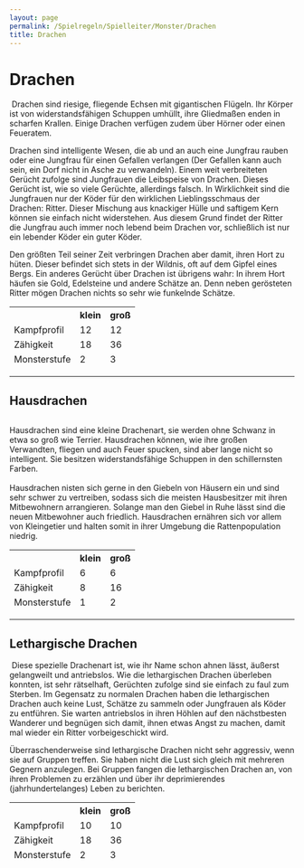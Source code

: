 ```yaml
---
layout: page
permalink: /Spielregeln/Spielleiter/Monster/Drachen
title: Drachen
---
```


# Drachen

<img alt="" src="{{ site.baseurl }}/assets/images/monster/tn2/drache.jpg" />
Drachen sind riesige, fliegende Echsen mit gigantischen Flügeln. Ihr Körper ist von widerstandsfähigen Schuppen umhüllt, ihre Gliedmaßen enden in scharfen Krallen. Einige Drachen verfügen zudem über Hörner oder einen Feueratem.

Drachen sind intelligente Wesen, die ab und an auch eine Jungfrau rauben oder eine Jungfrau für einen Gefallen verlangen (Der Gefallen kann auch sein, ein Dorf nicht in Asche zu verwandeln). Einem weit verbreiteten Gerücht zufolge sind Jungfrauen die Leibspeise von Drachen. Dieses Gerücht ist, wie so viele Gerüchte, allerdings falsch. In Wirklichkeit sind die Jungfrauen nur der Köder für den wirklichen Lieblingsschmaus der Drachen: Ritter. Dieser Mischung aus knackiger Hülle und saftigem Kern können sie einfach nicht widerstehen. Aus diesem Grund findet der Ritter die Jungfrau auch immer noch lebend beim Drachen vor, schließlich ist nur ein lebender Köder ein guter Köder.

Den größten Teil seiner Zeit verbringen Drachen aber damit, ihren Hort zu hüten. Dieser befindet sich stets in der Wildnis, oft auf dem Gipfel eines Bergs. Ein anderes Gerücht über Drachen ist übrigens wahr: In ihrem Hort häufen sie Gold, Edelsteine und andere Schätze an. Denn neben gerösteten Ritter mögen Drachen nichts so sehr wie funkelnde Schätze.

<table>
<thead>
<tr><th> </th><th>klein</th><th>groß</th></tr>
<tr><td>Kampfprofil</td><td>12</td><td>12</td></tr>
<tr><td>Zähigkeit</td><td>18</td><td>36</td></tr>
<tr><td>Monsterstufe</td><td>2</td><td>3</td></tr>
</thead>
</table>

***
## Hausdrachen

<img alt="" src="{{ site.baseurl }}/assets/images/monster/nrm/hausdrache.jpg" />
<p>Hausdrachen sind eine kleine Drachenart, sie werden ohne Schwanz in etwa so groß wie Terrier. Hausdrachen können, wie ihre großen Verwandten, fliegen und auch Feuer spucken, sind aber lange nicht so intelligent. Sie besitzen widerstandsfähige Schuppen in den schillernsten Farben.<br/>
 <br/>
Hausdrachen nisten sich gerne in den Giebeln von Häusern ein und sind sehr schwer zu vertreiben, sodass sich die meisten Hausbesitzer mit ihren Mitbewohnern arrangieren. Solange man den Giebel in Ruhe lässt sind die neuen Mitbewohner auch friedlich. Hausdrachen ernähren sich vor allem von Kleingetier und halten somit in ihrer Umgebung die Rattenpopulation niedrig.</p>
<table>
<thead>
<tr><th> </th><th>klein</th><th>groß</th></tr>
<tr><td>Kampfprofil</td><td>6</td><td>6</td></tr>
<tr><td>Zähigkeit</td><td>8</td><td>16</td></tr>
<tr><td>Monsterstufe</td><td>1</td><td>2</td></tr>
</thead>
</table>

***
## Lethargische Drachen

<img alt="" src="{{ site.baseurl }}/assets/images/monster/nrm/lethargischerdrache.jpg" />
Diese spezielle Drachenart ist, wie ihr Name schon ahnen lässt, äußerst gelangweilt und antriebslos. Wie die lethargischen Drachen überleben konnten, ist sehr rätselhaft, Gerüchten zufolge sind sie einfach zu faul zum Sterben. Im Gegensatz zu normalen Drachen haben die lethargischen Drachen auch keine Lust, Schätze zu sammeln oder Jungfrauen als Köder zu entführen. Sie warten antriebslos in ihren Höhlen auf den nächstbesten Wanderer und begnügen sich damit, ihnen etwas Angst zu machen, damit mal wieder ein Ritter vorbeigeschickt wird.

Überraschenderweise sind lethargische Drachen nicht sehr aggressiv, wenn sie auf Gruppen treffen. Sie haben nicht die Lust sich gleich mit mehreren Gegnern anzulegen. Bei Gruppen fangen die lethargischen Drachen an, von ihren Problemen zu erzählen und über ihr deprimierendes (jahrhundertelanges) Leben zu berichten.

<table>
<thead>
<tr><th> </th><th>klein</th><th>groß</th></tr>
<tr><td>Kampfprofil</td><td>10</td><td>10</td></tr>
<tr><td>Zähigkeit</td><td>18</td><td>36</td></tr>
<tr><td>Monsterstufe</td><td>2</td><td>3</td></tr>
</thead>
</table>
